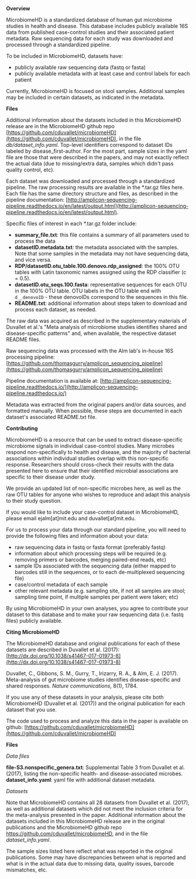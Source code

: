 **Overview**

MicrobiomeHD is a standardized database of human gut microbiome studies in health and disease. This database includes publicly available 16S data from published case-control studies and their associated patient metadata. Raw sequencing data for each study was downloaded and processed through a standardized pipeline.

To be included in MicrobiomeHD, datasets have:

* publicly available raw sequencing data (fastq or fasta)
* publicly available metadata with at least case and control labels for each patient

Currently, MicrobiomeHD is focused on stool samples. Additional samples may be included in certain datasets, as indicated in the metadata.

**Files**

Additional information about the datasets included in this MicrobiomeHD release are in the MicrobiomeHD github repo [https://github.com/cduvallet/microbiomeHD](https://github.com/cduvallet/microbiomeHD), in the file *db/dataset_info.yaml*. Top-level identifiers correspond to dataset IDs labeled by disease_first-author.
For the most part, sample sizes in the yaml file are those that were described in the papers, and may not exactly reflect the actual data (due to missing/extra data, samples which didn't pass quality control, etc).

Each dataset was downloaded and processed through a standardized pipeline. The raw processing results are available in the \*.tar.gz files here. Each file has the same directory structure and files, as described in the pipeline documentation: [http://amplicon-sequencing-pipeline.readthedocs.io/en/latest/output.html](http://amplicon-sequencing-pipeline.readthedocs.io/en/latest/output.html).

Specific files of interest in each \*.tar.gz folder include:

* **summary_file.txt**: this file contains a summary of all parameters used to process the data
* **datasetID.metadata.txt**: the metadata associated with the samples. Note that some samples in the metadata may not have sequencing data, and vice versa.
* **RDP/datasetID.otu_table.100.denovo.rdp_assigned**: the 100% OTU tables with Latin taxonomic names assigned using the RDP classifier (c = 0.5).
* **datasetID.otu_seqs.100.fasta**: representative sequences for each OTU in the 100% OTU table. OTU labels in the OTU table end with `d__denovoID` - these denovoIDs correspond to the sequences in this file.
* **README.txt**: additional information about steps taken to download and process each dataset, as needed.

The raw data was acquired as described in the supplementary materials of Duvallet et al.'s "Meta analysis of microbiome studies identifies shared and disease-specific patterns" and, when available, the respective dataset README files.

Raw sequencing data was processed with the Alm lab's in-house 16S processing pipeline: [https://github.com/thomasgurry/amplicon_sequencing_pipeline](https://github.com/thomasgurry/amplicon_sequencing_pipeline)

Pipeline documentation is available at: [http://amplicon-sequencing-pipeline.readthedocs.io/](http://amplicon-sequencing-pipeline.readthedocs.io/)

Metadata was extracted from the original papers and/or data sources, and formatted manually. When possible, these steps are documented in each dataset's
associated README.txt file.

**Contributing**

MicrobiomeHD is a resource that can be used to extract disease-specific microbiome signals in individual case-control studies.
Many microbes respond non-specifically to health and disease, and the majority of bacterial associations within individual studies overlap with this non-specific response.
Researchers should cross-check their results with the data presented here to ensure that their identified microbial associations are specific to their disease under study.

We provide an updated list of non-specific microbes here, as well as the raw OTU tables for anyone who wishes to reproduce and adapt this analysis to their study question.

If you would like to include your case-control dataset in MicrobiomeHD, please email ejalm[at]mit.edu and duvallet[at]mit.edu.

For us to process your data through our standard pipeline, you will need to provide the following files and information about your data:

* raw sequencing data in fastq or fasta format (preferably fastq)
* information about which processing steps will be required (e.g. removing primers or barcodes, merging paired-end reads, etc)
* sample IDs associated with the sequencing data (either mapped to barcodes still in the sequences, or to each de-multiplexed sequencing file)
* case/control metadata of each sample
* other relevant metadata (e.g. sampling site, if not all samples are stool; sampling time point, if multiple samples per patient were taken; etc)

By using MicrobiomeHD in your own analyses, you agree to contribute your dataset to this database and to make your raw sequencing data (i.e. fastq files) publicly available.

**Citing MicrobiomeHD**

The MicrobiomeHD database and original publications for each of these datasets are described in Duvallet et al. (2017): [http://dx.doi.org/10.1038/s41467-017-01973-8](http://dx.doi.org/10.1038/s41467-017-01973-8)

Duvallet, C., Gibbons, S. M., Gurry, T., Irizarry, R. A., & Alm, E. J. (2017).
Meta-analysis of gut microbiome studies identifies disease-specific and shared
responses. *Nature communications*, 8(1), 1784.

If you use any of these datasets in your analysis, please cite both MicrobiomeHD (Duvallet et al. (2017)) and the original publication for each dataset that you use.

The code used to process and analyze this data in the paper is available on github: [https://github.com/cduvallet/microbiomeHD](https://github.com/cduvallet/microbiomeHD)

**Files**

*Data files*

**file-S3.nonspecific_genera.txt**: Supplemental Table 3 from Duvallet et al. (2017), listing the non-specific health- and disease-associated microbes.   
**dataset_info.yaml**: yaml file with additional dataset metadata.   

*Datasets*

Note that MicrobiomeHD contains all 28 datasets from Duvallet et al. (2017), as well as additional datasets which did not meet the inclusion criteria for the meta-analysis presented in the paper. Additional information about the datasets included in this MicrobiomeHD release are in the original publications and the MicrobiomeHD github repo https://github.com/cduvallet/microbiomeHD, and in the file *dataset_info.yaml*.

The sample sizes listed here reflect what was reported in the original publications. Some may have discrepancies between what is reported and what is in the actual data due to missing data, quality issues, barcode mismatches, etc.
